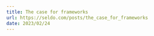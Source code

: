 ```yaml
---
title: The case for frameworks
url: https://seldo.com/posts/the_case_for_frameworks
date: 2023/02/24
---
```

